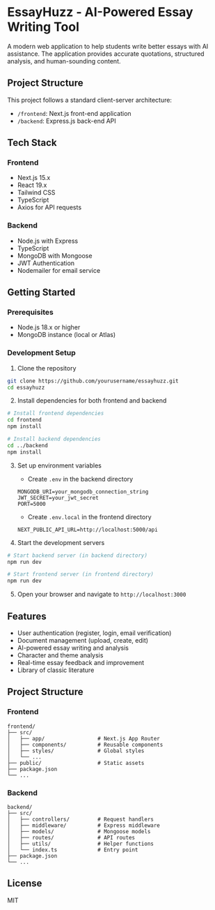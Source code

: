 # EssayHuzz - AI-Powered Essay Writing Tool

A modern web application to help students write better essays with AI assistance. The application provides accurate quotations, structured analysis, and human-sounding content.

## Project Structure

This project follows a standard client-server architecture:

- `/frontend`: Next.js front-end application
- `/backend`: Express.js back-end API

## Tech Stack

### Frontend
- Next.js 15.x
- React 19.x
- Tailwind CSS
- TypeScript
- Axios for API requests

### Backend
- Node.js with Express
- TypeScript
- MongoDB with Mongoose
- JWT Authentication
- Nodemailer for email service

## Getting Started

### Prerequisites
- Node.js 18.x or higher
- MongoDB instance (local or Atlas)

### Development Setup

1. Clone the repository
```bash
git clone https://github.com/yourusername/essayhuzz.git
cd essayhuzz
```

2. Install dependencies for both frontend and backend
```bash
# Install frontend dependencies
cd frontend
npm install

# Install backend dependencies
cd ../backend
npm install
```

3. Set up environment variables
   - Create `.env` in the backend directory
   ```
   MONGODB_URI=your_mongodb_connection_string
   JWT_SECRET=your_jwt_secret
   PORT=5000
   ```
   
   - Create `.env.local` in the frontend directory
   ```
   NEXT_PUBLIC_API_URL=http://localhost:5000/api
   ```

4. Start the development servers
```bash
# Start backend server (in backend directory)
npm run dev

# Start frontend server (in frontend directory)
npm run dev
```

5. Open your browser and navigate to `http://localhost:3000`

## Features

- User authentication (register, login, email verification)
- Document management (upload, create, edit)
- AI-powered essay writing and analysis
- Character and theme analysis
- Real-time essay feedback and improvement
- Library of classic literature

## Project Structure

### Frontend
```
frontend/
├── src/
│   ├── app/                 # Next.js App Router
│   ├── components/          # Reusable components
│   ├── styles/              # Global styles
│   └── ...
├── public/                  # Static assets
├── package.json
└── ...
```

### Backend
```
backend/
├── src/
│   ├── controllers/         # Request handlers
│   ├── middleware/          # Express middleware
│   ├── models/              # Mongoose models
│   ├── routes/              # API routes
│   ├── utils/               # Helper functions
│   └── index.ts             # Entry point
├── package.json
└── ...
```

## License

MIT

